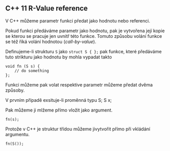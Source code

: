 ## C++ 11  R-Value reference

V C++ můžeme parametr funkci předat jako hodnotu nebo referenci.

Pokud funkci předáváme parametr jako hodnotu, pak je vytvořena její kopie se 
kterou se pracuje jen uvnitř této funkce. Tomuto způsobu volání funkce se též 
říká volání hodnotou (*call-by-value*).
    
Definujeme-li strukturu `S` jako `struct S { };` pak funkce, které předáváme
tuto strikturu jako hodnotu by mohla vypadat takto

    void fn (S s) {
        // do something
    };

Funkci můžeme pak volat respektive parametr můžeme předat dvěma způsoby.
    
V prvním případě exsituje-li proměnná typu S;
    S x;

Pak můžeme ji mlžeme přímo vložit jako argument.

    fn(s);

Protože v C++ je struktur třídou můžeme jivytvořit přímo při vkládání argumentu.

    fn(S());



